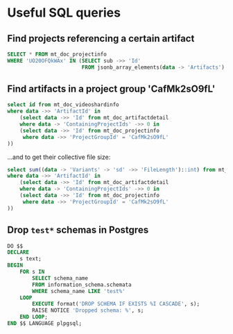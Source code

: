 # Useful SQL queries

## Find projects referencing a certain artifact

```sql
SELECT * FROM mt_doc_projectinfo
WHERE 'UO20OFQkWAx' IN (SELECT sub ->> 'Id'
                        FROM jsonb_array_elements(data -> 'Artifacts') AS sub)
```

## Find artifacts in a project group 'CafMk2sO9fL'

```sql
select id from mt_doc_videoshardinfo
where data ->> 'ArtifactId' in
	(select data ->> 'Id' from mt_doc_artifactdetail
	where data -> 'ContainingProjectIds' ->> 0 in
	(select data ->> 'Id' from mt_doc_projectinfo
	 where data ->> 'ProjectGroupId' = 'CafMk2sO9fL'
))
```

...and to get their collective file size:

```sql
select sum((data -> 'Variants' -> 'sd' ->> 'FileLength')::int) from mt_doc_videoshardinfo
where data ->> 'ArtifactId' in
	(select data ->> 'Id' from mt_doc_artifactdetail
	where data -> 'ContainingProjectIds' ->> 0 in
	(select data ->> 'Id' from mt_doc_projectinfo
	 where data ->> 'ProjectGroupId' = 'CafMk2sO9fL'
))
```

## Drop `test*` schemas in Postgres

```sql
DO $$
DECLARE
    s text;
BEGIN
    FOR s IN 
        SELECT schema_name 
        FROM information_schema.schemata 
        WHERE schema_name LIKE 'test%'
    LOOP
        EXECUTE format('DROP SCHEMA IF EXISTS %I CASCADE', s);
        RAISE NOTICE 'Dropped schema: %', s;
    END LOOP;
END $$ LANGUAGE plpgsql;
```
